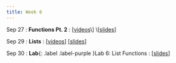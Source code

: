 ```yaml
---
title: Week 6
---
```


Sep 27
: **Functions Pt. 2**
  : \[[videos](https://www.youtube.com/playlist?list=PLr509y092L29_eucVIY6vDewoz0DKEy6_)\] \[[slides](https://docs.google.com/presentation/d/1W96wOapKSZza6TBJMwFXl6XrsFUvWBDOpYzoaJwLQBw/edit?usp=sharing)\]
  
Sep 29
: **Lists**
  : \[[videos](https://www.youtube.com/playlist?list=PLr509y092L29-owhexIGvYZYF4-hfRGbJ)\] \[[slides](https://docs.google.com/presentation/d/1PeP4c8g_KNrUYwQ0vxfD81FH4SdLV9ODjS369eHi6UU/edit?usp=sharing)\]

Sep 30
: **Lab**{: .label .label-purple }Lab 6: List Functions
  : \[[slides](https://docs.google.com/presentation/d/1eVE-W03cMBNkCpRU3iBzp9Z6Fce7AbCl/edit?usp=sharing&ouid=105312008256795736262&rtpof=true&sd=true)\]

<!-- 
Sep 4
: **HW**{: .label .label-blue }Released: [HW2: Variables and Types](https://class.mimir.io/assignments/5e7aad41-169d-49e6-a052-1d64ba1fb545) -->

